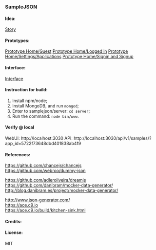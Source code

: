 ### SampleJSON

#### Idea:
[Story](docs/idea/Story.md)

#### Prototypes:
[Prototype Home/Guest](docs/design/Prototype_Home_Guest.png)
[Prototype Home/Logged in](docs/design/Prototype_Home_Logged_In.png)
[Prototype Home/Settings/Applications](docs/design/Prototype_Settings_Applications.png)
[Prototype Home/Signin and Signup](docs/design/Prototype_Signin_and_Signup.png)

#### Interface:
[Interface](docs/design/Interface.md)

#### Instruction for build:
1. Install npm/node;
2. Install MongoDB, and run `mongod`;
3. Enter to samplejson/server: `cd server`;
4. Run the command: `node bin/www`.

#### Verify @ local
WebUI:
http://localhost:3030
API:
http://localhost:3030/api/v1/samples/?app_id=5722f73648dbd401838ab4f9

#### References:
https://github.com/chancejs/chancejs    
https://github.com/webroo/dummy-json

https://github.com/adleroliveira/dreamjs    
https://github.com/danibram/mocker-data-generator/    
http://blog.danibram.es/project/mocker-data-generator/

http://www.json-generator.com/    
https://ace.c9.io    
https://ace.c9.io/build/kitchen-sink.html

#### Credits:

#### License:
MIT
